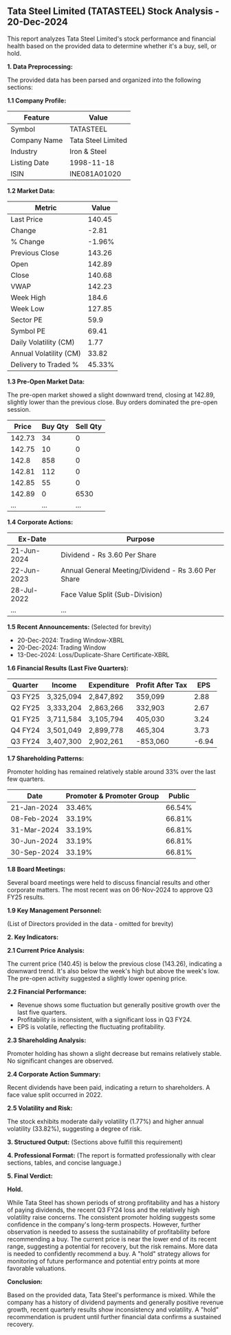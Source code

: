 ## Tata Steel Limited (TATASTEEL) Stock Analysis - 20-Dec-2024

This report analyzes Tata Steel Limited's stock performance and financial health based on the provided data to determine whether it's a buy, sell, or hold.

**1. Data Preprocessing:**

The provided data has been parsed and organized into the following sections:

**1.1 Company Profile:**

| Feature          | Value                     |
|-----------------|--------------------------|
| Symbol           | TATASTEEL                 |
| Company Name     | Tata Steel Limited        |
| Industry         | Iron & Steel              |
| Listing Date     | 1998-11-18                |
| ISIN             | INE081A01020              |


**1.2 Market Data:**

| Metric                | Value      |
|-----------------------|-------------|
| Last Price            | 140.45     |
| Change                | -2.81      |
| % Change              | -1.96%     |
| Previous Close        | 143.26     |
| Open                  | 142.89     |
| Close                 | 140.68     |
| VWAP                  | 142.23     |
| Week High             | 184.6      |
| Week Low              | 127.85     |
| Sector PE             | 59.9       |
| Symbol PE             | 69.41      |
| Daily Volatility (CM)| 1.77       |
| Annual Volatility (CM)| 33.82      |
| Delivery to Traded % | 45.33%     |


**1.3 Pre-Open Market Data:**

The pre-open market showed a slight downward trend, closing at 142.89, slightly lower than the previous close.  Buy orders dominated the pre-open session.

| Price  | Buy Qty | Sell Qty |
|-------|---------|----------|
| 142.73 | 34      | 0        |
| 142.75 | 10      | 0        |
| 142.8  | 858     | 0        |
| 142.81 | 112     | 0        |
| 142.85 | 55      | 0        |
| 142.89 | 0       | 6530     |
| ...   | ...     | ...      |


**1.4 Corporate Actions:**

| Ex-Date     | Purpose                                      |
|-------------|----------------------------------------------|
| 21-Jun-2024 | Dividend - Rs 3.60 Per Share                 |
| 22-Jun-2023 | Annual General Meeting/Dividend - Rs 3.60 Per Share |
| 28-Jul-2022 | Face Value Split (Sub-Division)               |
| ...         | ...                                          |


**1.5 Recent Announcements:** (Selected for brevity)

* 20-Dec-2024: Trading Window-XBRL
* 20-Dec-2024: Trading Window
* 13-Dec-2024: Loss/Duplicate-Share Certificate-XBRL


**1.6 Financial Results (Last Five Quarters):**

| Quarter      | Income       | Expenditure  | Profit After Tax | EPS     |
|--------------|--------------|---------------|-------------------|---------|
| Q3 FY25      | 3,325,094    | 2,847,892     | 359,099          | 2.88    |
| Q2 FY25      | 3,333,204    | 2,863,266     | 332,903          | 2.67    |
| Q1 FY25      | 3,711,584    | 3,105,794     | 405,030          | 3.24    |
| Q4 FY24      | 3,501,049    | 2,899,778     | 465,304          | 3.73    |
| Q3 FY24      | 3,407,300    | 2,902,261     | -853,060         | -6.94   |


**1.7 Shareholding Patterns:**

Promoter holding has remained relatively stable around 33% over the last few quarters.

| Date       | Promoter & Promoter Group | Public |
|------------|--------------------------|--------|
| 21-Jan-2024 | 33.46%                     | 66.54% |
| 08-Feb-2024 | 33.19%                     | 66.81% |
| 31-Mar-2024 | 33.19%                     | 66.81% |
| 30-Jun-2024 | 33.19%                     | 66.81% |
| 30-Sep-2024 | 33.19%                     | 66.81% |


**1.8 Board Meetings:**

Several board meetings were held to discuss financial results and other corporate matters.  The most recent was on 06-Nov-2024 to approve Q3 FY25 results.


**1.9 Key Management Personnel:**

(List of Directors provided in the data - omitted for brevity)


**2. Key Indicators:**

**2.1 Current Price Analysis:**

The current price (140.45) is below the previous close (143.26), indicating a downward trend. It's also below the week's high but above the week's low.  The pre-open activity suggested a slightly lower opening price.

**2.2 Financial Performance:**

* Revenue shows some fluctuation but generally positive growth over the last five quarters.
* Profitability is inconsistent, with a significant loss in Q3 FY24.
* EPS is volatile, reflecting the fluctuating profitability.

**2.3 Shareholding Analysis:**

Promoter holding has shown a slight decrease but remains relatively stable.  No significant changes are observed.

**2.4 Corporate Action Summary:**

Recent dividends have been paid, indicating a return to shareholders.  A face value split occurred in 2022.

**2.5 Volatility and Risk:**

The stock exhibits moderate daily volatility (1.77%) and higher annual volatility (33.82%), suggesting a degree of risk.

**3. Structured Output:**  (Sections above fulfill this requirement)


**4. Professional Format:** (The report is formatted professionally with clear sections, tables, and concise language.)


**5. Final Verdict:**

**Hold.**

While Tata Steel has shown periods of strong profitability and has a history of paying dividends, the recent Q3 FY24 loss and the relatively high volatility raise concerns.  The consistent promoter holding suggests some confidence in the company's long-term prospects. However, further observation is needed to assess the sustainability of profitability before recommending a buy.  The current price is near the lower end of its recent range, suggesting a potential for recovery, but the risk remains.  More data is needed to confidently recommend a buy.  A "hold" strategy allows for monitoring of future performance and potential entry points at more favorable valuations.

**Conclusion:**

Based on the provided data, Tata Steel's performance is mixed. While the company has a history of dividend payments and generally positive revenue growth, recent quarterly results show inconsistency and volatility.  A "hold" recommendation is prudent until further financial data confirms a sustained recovery.
